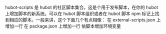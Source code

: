hubot-scripts 是 hubot 的社区脚本集合。这是个用于发布脚本，在你的 hubot 上增加脚本的新系统。可以在 hubot 脚本组织或者在 hubot 脚本 npm 标记上找到相应的脚本。一般来讲，这个下面几个有点相像：
在 external-scripts.json 上增加一行
在 package.json 上增加一行
依脚本增加环境变量